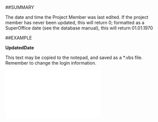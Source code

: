 

##SUMMARY

The date and time the Project Member was last edited. If the project member has never been updated, this will return 0; formatted as a SuperOffice date (see the database manual), this will return 01.01.1970


##EXAMPLE

**UpdatedDate**

This text may be copied to the notepad, and saved as a *.vbs file. Remember to change the login information.

![](../../Examples/vbs/SOProjectMember.UpdatedDate.vbs.txt)





